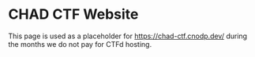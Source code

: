 # CHAD CTF Website

This page is used as a placeholder for https://chad-ctf.cnodp.dev/ during the months we do not pay for CTFd hosting.
